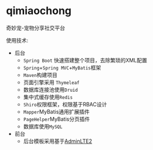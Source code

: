 # qimiaochong

奇妙宠-宠物分享社交平台


使用技术:

* 后台
  * `Spring Boot` 快速搭建整个项目，去除繁琐的XML配置
  * `Spring`+`Spring MVC`+`MyBatis`框架
  * `Maven`构建项目
  * 页面引擎采用 `Thymeleaf`
  * 数据库连接池使用`Druid`
  * 集中式缓存使用`Redis`
  * `Shiro`权限框架，权限基于RBAC设计
  * `Mapper`MyBatis通用扩展插件
  * `PageHelper`MyBatis分页插件
  * 数据库使用`MySQL`
* 前台
  * 后台模板采用基于[AdminLTE2](https://github.com/almasaeed2010/AdminLTE)
